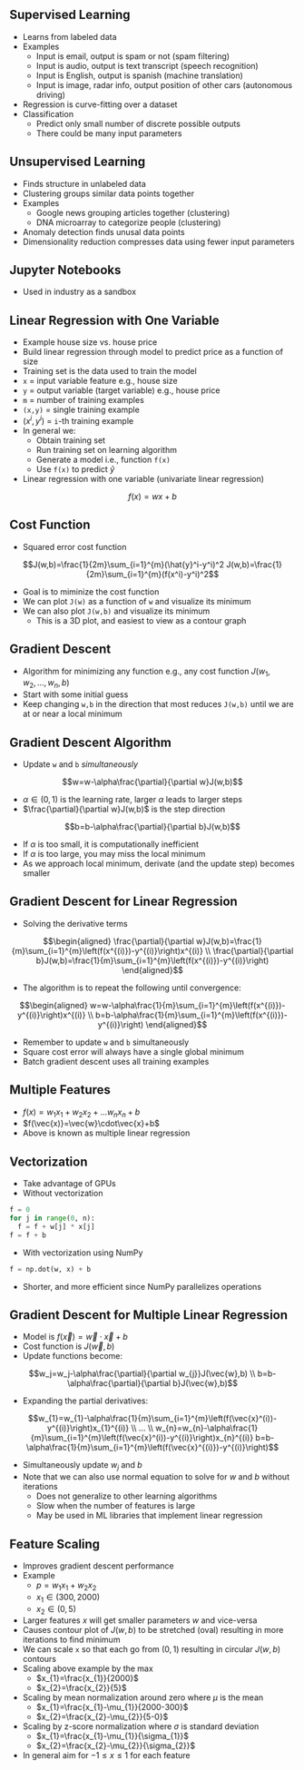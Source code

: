 ## Supervised Learning

- Learns from labeled data
- Examples
  * Input is email, output is spam or not (spam filtering)
  * Input is audio, output is text transcript (speech recognition)
  * Input is English, output is spanish (machine translation)
  * Input is image, radar info, output position of other cars (autonomous driving)
- Regression is curve-fitting over a dataset
- Classification
  * Predict only small number of discrete possible outputs
  * There could be many input parameters

## Unsupervised Learning

- Finds structure in unlabeled data
- Clustering groups similar data points together
- Examples
  * Google news grouping articles together (clustering)
  * DNA microarray to categorize people (clustering)
- Anomaly detection finds unusal data points
- Dimensionality reduction compresses data using fewer input parameters

## Jupyter Notebooks

- Used in industry as a sandbox

## Linear Regression with One Variable

- Example house size vs. house price
- Build linear regression through model to predict price as a function of size
- Training set is the data used to train the model
- `x` = input variable feature e.g., house size
- `y` = output variable (target variable) e.g., house price
- `m` = number of training examples
- `(x,y)` = single training example
- $(x^i,y^i)$ = `i`-th training example
- In general we:
  * Obtain training set
  * Run training set on learning algorithm
  * Generate a model i.e., function `f(x)`
  * Use `f(x)` to predict $\hat{y}$
- Linear regression with one variable (univariate linear regression)
```math
f(x)=wx+b
```

## Cost Function

- Squared error cost function
```math
J(w,b)=\frac{1}{2m}\sum_{i=1}^{m}(\hat{y}^i-y^i)^2
J(w,b)=\frac{1}{2m}\sum_{i=1}^{m}(f(x^i)-y^i)^2
```
- Goal is to miminize the cost function
- We can plot `J(w)` as a function of `w` and visualize its minimum
- We can also plot `J(w,b)` and visualize its minimum
  * This is a 3D plot, and easiest to view as a contour graph

## Gradient Descent

- Algorithm for minimizing any function e.g., any cost function $J(w_1,w_2,...,w_n,b)$
- Start with some initial guess
- Keep changing `w,b` in the direction that most reduces `J(w,b)` until we are at or near a local minimum

## Gradient Descent Algorithm

- Update `w` and `b` *simultaneously*
```math
w=w-\alpha\frac{\partial}{\partial w}J(w,b)
```
  * $\alpha\in(0,1)$ is the learning rate, larger $\alpha$ leads to larger steps
  * $\frac{\partial}{\partial w}J(w,b)$ is the step direction
```math
b=b-\alpha\frac{\partial}{\partial b}J(w,b)
```
- If $\alpha$ is too small, it is computationally inefficient
- If $\alpha$ is too large, you may miss the local minimum
- As we approach local minimum, derivate (and the update step) becomes smaller

## Gradient Descent for Linear Regression

- Solving the derivative terms
```math
\begin{aligned}
\frac{\partial}{\partial w}J(w,b)=\frac{1}{m}\sum_{i=1}^{m}\left(f(x^{(i)})-y^{(i)}\right)x^{(i)} \\
\frac{\partial}{\partial b}J(w,b)=\frac{1}{m}\sum_{i=1}^{m}\left(f(x^{(i)})-y^{(i)}\right)
\end{aligned}
```
- The algorithm is to repeat the following until convergence:
```math
\begin{aligned}
w=w-\alpha\frac{1}{m}\sum_{i=1}^{m}\left(f(x^{(i)})-y^{(i)}\right)x^{(i)} \\
b=b-\alpha\frac{1}{m}\sum_{i=1}^{m}\left(f(x^{(i)})-y^{(i)}\right)
\end{aligned}
```
- Remember to update `w` and `b` simultaneously
- Square cost error will always have a single global minimum
- Batch gradient descent uses all training examples

## Multiple Features

- $f(x)=w_{1}x_{1}+w_{2}x_{2}+...w_{n}x_{n}+b$
- $f(\vec{x)}=\vec{w}\cdot\vec{x}+b$
- Above is known as multiple linear regression

## Vectorization

- Take advantage of GPUs
- Without vectorization
```python
f = 0
for j in range(0, n):
  f = f + w[j] * x[j]
f = f + b
```
- With vectorization using NumPy
```python
f = np.dot(w, x) + b
```
- Shorter, and more efficient since NumPy parallelizes operations

## Gradient Descent for Multiple Linear Regression

- Model is $f(\vec{x})=\vec{w}\cdot\vec{x}+b$
- Cost function is $J(\vec{w},b)$
- Update functions become:
```math
w_j=w_j-\alpha\frac{\partial}{\partial w_{j}}J(\vec{w},b) \\
b=b-\alpha\frac{\partial}{\partial b}J(\vec{w},b)
```
- Expanding the partial derivatives:
```math
w_{1}=w_{1}-\alpha\frac{1}{m}\sum_{i=1}^{m}\left(f(\vec{x}^(i))-y^{(i)}\right)x_{1}^{(i)} \\
... \\
w_{n}=w_{n}-\alpha\frac{1}{m}\sum_{i=1}^{m}\left(f(\vec{x}^(i))-y^{(i)}\right)x_{n}^{(i)}
b=b-\alpha\frac{1}{m}\sum_{i=1}^{m}\left(f(\vec{x}^{(i)})-y^{(i)}\right)
```
- Simultaneously update $w_j$ and $b$
- Note that we can also use normal equation to solve for $w$ and $b$ without iterations
  * Does not generalize to other learning algorithms
  * Slow when the number of features is large
  * May be used in ML libraries that implement linear regression

## Feature Scaling

- Improves gradient descent performance
- Example
  * $p=w_{1}x_{1}+w_{2}x_{2}$
  * $x_{1}\in(300,2000)$
  * $x_{2}\in(0,5)$
- Larger features $x$ will get smaller parameters $w$ and vice-versa
- Causes contour plot of $J(w,b)$ to be stretched (oval) resulting in more iterations to find minimum
- We can scale `x` so that each go from $(0,1)$ resulting in circular $J(w,b)$ contours
- Scaling above example by the max
  * $x_{1}=\frac{x_{1}}{2000}$
  * $x_{2}=\frac{x_{2}}{5}$
- Scaling by mean normalization around zero where $\mu$ is the mean
  * $x_{1}=\frac{x_{1}-\mu_{1}}{2000-300}$
  * $x_{2}=\frac{x_{2}-\mu_{2}}{5-0}$
- Scaling by z-score normalization where $\sigma$ is standard deviation
  * $x_{1}=\frac{x_{1}-\mu_{1}}{\sigma_{1}}$
  * $x_{2}=\frac{x_{2}-\mu_{2}}{\sigma_{2}}$
- In general aim for $-1\le x\le 1$ for each feature
